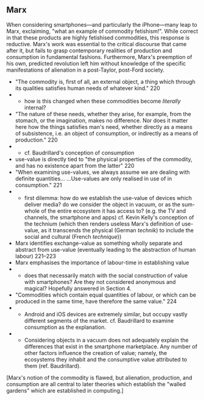 ## Marx

When considering smartphones—and particularly the iPhone—many leap to Marx, exclaiming, "what an example of commodity fetishism!". While correct in that these products are highly fetishised commodities, this response is reductive. Marx's work was essential to the critical discourse that came after it, but fails to grasp contemporary realities of production and consumption in fundamental fashions. Furthermore, Marx's preemption of his own, predicted revolution left him without knowledge of the specific manifestations of alienation in a post-Taylor, post-Ford society.

- "The commodity is, first of all, an external object, a thing which through its qualities satisfies human needs of whatever kind." 220
- - how is this changed when these commodities become *literally* internal?
- "The nature of these needs, whether they arise, for example, from the stomach, or the imagination, makes no difference. Nor does it matter here how the things satisfies man's need, whether directly as a means of subsistence, i.e. an object of consumption, or indirectly as a means of production." 220
- - cf. Baudrillard's conception of consumption
- use-value is directly tied to "the physical properties of the commodity, and has no existence apart from the latter" 220
- "When examining use-values, we always assume we are dealing with definite quantities… …Use-values are only realised in use of in consumption." 221
- - first dilemma: how do we establish the use-value of devices which deliver media? do we consider the object in vacuum, or as the sum-whole of the entire ecosystem it has access to? (e.g. the TV and channels, the smartphone and apps) cf. Kevin Kelly's conception of the technium (which then renders useless Marx's definition of use-value, as it transcends the physical (German *technik*) to include the social and cultural (French *technique*))
- Marx identifies exchange-value as something wholly separate and abstract from use-value (eventually leading to the abstraction of human labour) 221–223
- Marx emphasises the importance of labour-time in establishing value
- - does that necessarily match with the social construction of value with smartphones? Are they not considered anonymous and magical? Hopefully answered in Section 4.
- "Commodities which contain equal quantities of labour, or which can be produced in the same time, have therefore the same value." 224
- - Android and iOS devices are extremely similar, but occupy vastly different segments of the market. cf. Baudrillard to examine consumption as the explanation.
- - Considering objects in a vacuum does not adequately explain the differences that exist in the smartphone marketplace. Any number of other factors influence the creation of value; namely, the ecosystems they inhabit and the consumptive value attributed to them (ref. Baudrillard).

[Marx's notion of the commodity is flawed, but alienation, production, and consumption are all central to later theories which establish the "walled gardens" which are established in computing.]